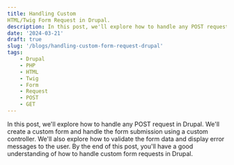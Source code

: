 ```yaml
---
title: Handling Custom
HTML/Twig Form Request in Drupal.
description: In this post, we'll explore how to handle any POST request.
date: '2024-03-21'
draft: true
slug: '/blogs/handling-custom-form-request-drupal'
tags:
    - Drupal
    - PHP
    - HTML
    - Twig
    - Form
    - Request
    - POST
    - GET
---
```


In this post, we'll explore how to handle any POST request in Drupal. We'll create a custom form and handle the form submission using a custom controller. We'll also explore how to validate the form data and display error messages to the user. By the end of this post, you'll have a good understanding of how to handle custom form requests in Drupal.
